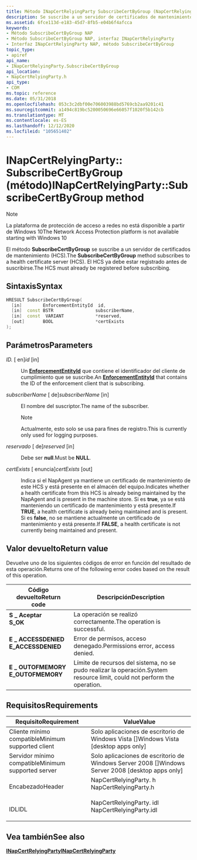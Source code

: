```yaml
---
title: Método INapCertRelyingParty SubscribeCertByGroup (NapCertRelyingParty. h)
description: Se suscribe a un servidor de certificados de mantenimiento (HCS).
ms.assetid: 6fce113d-e183-45d7-8fb5-e04b6f4afcca
keywords:
- Método SubscribeCertByGroup NAP
- Método SubscribeCertByGroup NAP, interfaz INapCertRelyingParty
- Interfaz INapCertRelyingParty NAP, método SubscribeCertByGroup
topic_type:
- apiref
api_name:
- INapCertRelyingParty.SubscribeCertByGroup
api_location:
- NapCertRelyingParty.h
api_type:
- COM
ms.topic: reference
ms.date: 05/31/2018
ms.openlocfilehash: 053c3c2dbf00e706003988bd5769cb2aa9201c41
ms.sourcegitcommit: a1494c819bc5200050696e66057f1020f5b142cb
ms.translationtype: MT
ms.contentlocale: es-ES
ms.lasthandoff: 12/12/2020
ms.locfileid: "105651402"
---
```

# <a name="inapcertrelyingpartysubscribecertbygroup-method"></a><span data-ttu-id="33bee-106">INapCertRelyingParty:: SubscribeCertByGroup (método)</span><span class="sxs-lookup"><span data-stu-id="33bee-106">INapCertRelyingParty::SubscribeCertByGroup method</span></span>

> [!Note]  
> <span data-ttu-id="33bee-107">La plataforma de protección de acceso a redes no está disponible a partir de Windows 10</span><span class="sxs-lookup"><span data-stu-id="33bee-107">The Network Access Protection platform is not available starting with Windows 10</span></span>

 

<span data-ttu-id="33bee-108">El método **SubscribeCertByGroup** se suscribe a un servidor de certificados de mantenimiento (HCS).</span><span class="sxs-lookup"><span data-stu-id="33bee-108">The **SubscribeCertByGroup** method subscribes to a health certificate server (HCS).</span></span> <span data-ttu-id="33bee-109">El HCS ya debe estar registrado antes de suscribirse.</span><span class="sxs-lookup"><span data-stu-id="33bee-109">The HCS must already be registered before subscribing.</span></span>

## <a name="syntax"></a><span data-ttu-id="33bee-110">Sintaxis</span><span class="sxs-lookup"><span data-stu-id="33bee-110">Syntax</span></span>


```C++
HRESULT SubscribeCertByGroup(
  [in]        EnforcementEntityId  id,
  [in]  const BSTR                subscriberName,
  [in]  const  VARIANT            *reserved,
  [out]       BOOL                *certExists
);
```



## <a name="parameters"></a><span data-ttu-id="33bee-111">Parámetros</span><span class="sxs-lookup"><span data-stu-id="33bee-111">Parameters</span></span>

<dl> <dt>

 <span data-ttu-id="33bee-112">*ID.* \[ en\]</span><span class="sxs-lookup"><span data-stu-id="33bee-112">*id* \[in\]</span></span>
</dt> <dd>

<span data-ttu-id="33bee-113">Un [**EnforcementEntityId**](nap-datatypes.md) que contiene el identificador del cliente de cumplimiento que se suscribe.</span><span class="sxs-lookup"><span data-stu-id="33bee-113">An [**EnforcementEntityId**](nap-datatypes.md) that contains the ID of the enforcement client that is subscribing.</span></span>

</dd> <dt>

<span data-ttu-id="33bee-114">*subscriberName* \[ de\]</span><span class="sxs-lookup"><span data-stu-id="33bee-114">*subscriberName* \[in\]</span></span>
</dt> <dd>

<span data-ttu-id="33bee-115">El nombre del suscriptor.</span><span class="sxs-lookup"><span data-stu-id="33bee-115">The name of the subscriber.</span></span>

> [!Note]  
> <span data-ttu-id="33bee-116">Actualmente, esto solo se usa para fines de registro.</span><span class="sxs-lookup"><span data-stu-id="33bee-116">This is currently only used for logging purposes.</span></span>

 

</dd> <dt>

<span data-ttu-id="33bee-117">*reservado* \[ de\]</span><span class="sxs-lookup"><span data-stu-id="33bee-117">*reserved* \[in\]</span></span>
</dt> <dd>

<span data-ttu-id="33bee-118">Debe ser **null**.</span><span class="sxs-lookup"><span data-stu-id="33bee-118">Must be **NULL**.</span></span>

</dd> <dt>

<span data-ttu-id="33bee-119">*certExists* \[ enuncia\]</span><span class="sxs-lookup"><span data-stu-id="33bee-119">*certExists* \[out\]</span></span>
</dt> <dd>

<span data-ttu-id="33bee-120">Indica si el NapAgent ya mantiene un certificado de mantenimiento de este HCS y está presente en el almacén del equipo.</span><span class="sxs-lookup"><span data-stu-id="33bee-120">Indicates whether a health certificate from this HCS is already being maintained by the NapAgent and is present in the machine store.</span></span> <span data-ttu-id="33bee-121">Si es **true**, ya se está manteniendo un certificado de mantenimiento y está presente.</span><span class="sxs-lookup"><span data-stu-id="33bee-121">If **TRUE**, a health certificate is already being maintained and is present.</span></span> <span data-ttu-id="33bee-122">Si es **false**, no se mantiene actualmente un certificado de mantenimiento y está presente.</span><span class="sxs-lookup"><span data-stu-id="33bee-122">If **FALSE**, a health certificate is not currently being maintained and present.</span></span>

</dd> </dl>

## <a name="return-value"></a><span data-ttu-id="33bee-123">Valor devuelto</span><span class="sxs-lookup"><span data-stu-id="33bee-123">Return value</span></span>

<span data-ttu-id="33bee-124">Devuelve uno de los siguientes códigos de error en función del resultado de esta operación.</span><span class="sxs-lookup"><span data-stu-id="33bee-124">Returns one of the following error codes based on the result of this operation.</span></span>



| <span data-ttu-id="33bee-125">Código devuelto</span><span class="sxs-lookup"><span data-stu-id="33bee-125">Return code</span></span>                                                                                     | <span data-ttu-id="33bee-126">Descripción</span><span class="sxs-lookup"><span data-stu-id="33bee-126">Description</span></span>                                                        |
|-------------------------------------------------------------------------------------------------|--------------------------------------------------------------------|
| <dl> <span data-ttu-id="33bee-127"><dt>**S \_ Aceptar**</dt></span><span class="sxs-lookup"><span data-stu-id="33bee-127"><dt>**S\_OK** </dt></span></span> </dl>           | <span data-ttu-id="33bee-128">La operación se realizó correctamente.</span><span class="sxs-lookup"><span data-stu-id="33bee-128">The operation is successful.</span></span><br/>                            |
| <dl> <span data-ttu-id="33bee-129"><dt>**E \_ ACCESSDENIED**</dt></span><span class="sxs-lookup"><span data-stu-id="33bee-129"><dt>**E\_ACCESSDENIED** </dt></span></span> </dl> | <span data-ttu-id="33bee-130">Error de permisos, acceso denegado.</span><span class="sxs-lookup"><span data-stu-id="33bee-130">Permissions error, access denied.</span></span><br/>                       |
| <dl> <span data-ttu-id="33bee-131"><dt>**E \_ OUTOFMEMORY**</dt></span><span class="sxs-lookup"><span data-stu-id="33bee-131"><dt>**E\_OUTOFMEMORY** </dt></span></span> </dl>  | <span data-ttu-id="33bee-132">Límite de recursos del sistema, no se pudo realizar la operación.</span><span class="sxs-lookup"><span data-stu-id="33bee-132">System resource limit, could not perform the operation.</span></span><br/> |



 

## <a name="requirements"></a><span data-ttu-id="33bee-133">Requisitos</span><span class="sxs-lookup"><span data-stu-id="33bee-133">Requirements</span></span>



| <span data-ttu-id="33bee-134">Requisito</span><span class="sxs-lookup"><span data-stu-id="33bee-134">Requirement</span></span> | <span data-ttu-id="33bee-135">Value</span><span class="sxs-lookup"><span data-stu-id="33bee-135">Value</span></span> |
|-------------------------------------|----------------------------------------------------------------------------------------------------|
| <span data-ttu-id="33bee-136">Cliente mínimo compatible</span><span class="sxs-lookup"><span data-stu-id="33bee-136">Minimum supported client</span></span><br/> | <span data-ttu-id="33bee-137">Solo aplicaciones de escritorio de Windows Vista \[\]</span><span class="sxs-lookup"><span data-stu-id="33bee-137">Windows Vista \[desktop apps only\]</span></span><br/>                                                     |
| <span data-ttu-id="33bee-138">Servidor mínimo compatible</span><span class="sxs-lookup"><span data-stu-id="33bee-138">Minimum supported server</span></span><br/> | <span data-ttu-id="33bee-139">Solo aplicaciones de escritorio de Windows Server 2008 \[\]</span><span class="sxs-lookup"><span data-stu-id="33bee-139">Windows Server 2008 \[desktop apps only\]</span></span><br/>                                               |
| <span data-ttu-id="33bee-140">Encabezado</span><span class="sxs-lookup"><span data-stu-id="33bee-140">Header</span></span><br/>                   | <dl> <span data-ttu-id="33bee-141"><dt>NapCertRelyingParty. h</dt></span><span class="sxs-lookup"><span data-stu-id="33bee-141"><dt>NapCertRelyingParty.h</dt></span></span> </dl>   |
| <span data-ttu-id="33bee-142">IDL</span><span class="sxs-lookup"><span data-stu-id="33bee-142">IDL</span></span><br/>                      | <dl> <span data-ttu-id="33bee-143"><dt>NapCertRelyingParty. idl</dt></span><span class="sxs-lookup"><span data-stu-id="33bee-143"><dt>NapCertRelyingParty.idl</dt></span></span> </dl> |



## <a name="see-also"></a><span data-ttu-id="33bee-144">Vea también</span><span class="sxs-lookup"><span data-stu-id="33bee-144">See also</span></span>

<dl> <dt>

[<span data-ttu-id="33bee-145">**INapCertRelyingParty**</span><span class="sxs-lookup"><span data-stu-id="33bee-145">**INapCertRelyingParty**</span></span>](inapcertrelyingparty.md)
</dt> </dl>

 

 





